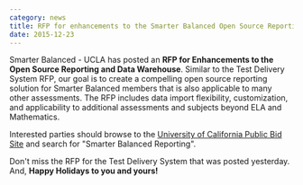 ```yaml
---
category: news
title: RFP for enhancements to the Smarter Balanced Open Source Reporting and Data Warehouse System
date: 2015-12-23
---
```

Smarter Balanced - UCLA has posted an **RFP for Enhancements to the Open Source Reporting and Data Warehouse**. Similar to the Test Delivery System RFP, our goal is to create a compelling open source reporting solution for Smarter Balanced members that is also applicable to many other assessments. The RFP includes data import flexibility, customization, and applicability to additional assessments and subjects beyond ELA and Mathematics.

Interested parties should browse to the [University of California Public Bid Site](https://bids.sciquest.com/apps/Router/PublicEvent?CustomerOrg=UCOP) and search for "Smarter Balanced Reporting".

Don't miss the RFP for the Test Delivery System that was posted yesterday. And, **Happy Holidays to you and yours!**
